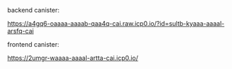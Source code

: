 backend canister:

https://a4gq6-oaaaa-aaaab-qaa4q-cai.raw.icp0.io/?id=sultb-kyaaa-aaaal-arsfq-cai


frontend canister:

https://2umgr-waaaa-aaaal-artta-cai.icp0.io/